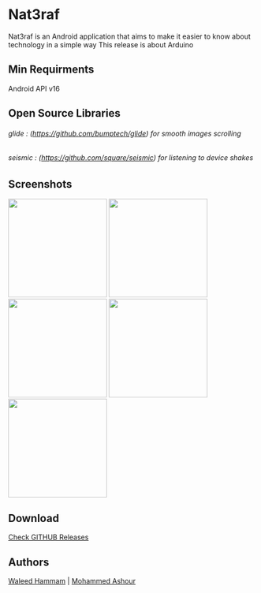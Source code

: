 # Nat3raf
Nat3raf is an Android application that aims to make it easier to know about technology in a simple way
This release is about Arduino

## Min Requirments
Android API v16

## Open Source Libraries
###### glide : (https://github.com/bumptech/glide) for smooth images scrolling
###### seismic : (https://github.com/square/seismic) for listening to device shakes

## Screenshots
<img src="https://user-images.githubusercontent.com/10658229/29322180-ede780d0-81dc-11e7-93aa-e2e44782ebb2.png" width="200">
<img src="https://user-images.githubusercontent.com/10658229/29322185-ef345652-81dc-11e7-9f23-c1e5dd16705f.png" width="200"> 
<img src="https://user-images.githubusercontent.com/10658229/29322181-ee1b84a2-81dc-11e7-8458-0c21363035fc.png" width="200">
<img src="https://user-images.githubusercontent.com/10658229/29322182-ee54f82c-81dc-11e7-9fcf-de40d45ca23c.png" width="200">
<img src="(https://user-images.githubusercontent.com/10658229/29322184-ef275ace-81dc-11e7-8567-f2404ca9efcc.png" width="200">

## Download
[Check GITHUB Releases](https://github.com/waleedhammam/Nat3raf/releases/download/V1.0/Nat3raf.apk)

## Authors
[Waleed Hammam](https://github.com/waleedhammam) | [Mohammed Ashour](https://github.com/Mohammed-Ashour)
